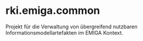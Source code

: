 # rki.emiga.common

Projekt für die Verwaltung von übergreifend nutzbaren Informationsmodellartefakten im EMIGA Kontext.